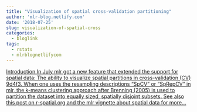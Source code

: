 ```yaml
---
title: "Visualization of spatial cross-validation partitioning"
author: 'mlr-blog.netlify.com'
date: '2018-07-25'
slug: visualization-of-spatial-cross
categories:
  - bloglink
tags:
  - rstats
  - mlrblognetlifycom
---
```


[Introduction In July mlr got a new feature that extended the support for spatial data: The ability to visualize spatial partitions in cross-validation (CV) 9d4f3. When one uses the resampling descriptions “SpCV” or “SpRepCV” in mlr, the k-means clustering approach after Brenning (2005) is used to partition the dataset into equally sized, spatially disjoint subsets. See also this post on r-spatial.org and the mlr vignette about spatial data for more...<click to read more>](https://mlr-blog.netlify.com/post/2018-07-25-visualize-spatial-cv/)

